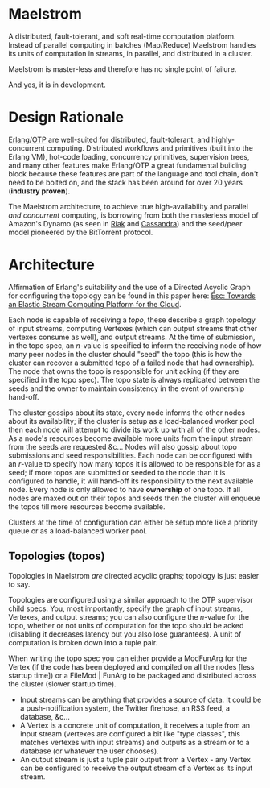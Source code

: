 Maelstrom
=========

A distributed, fault-tolerant, and soft real-time computation platform. Instead of parallel computing in batches (Map/Reduce) Maelstrom handles its units of computation in streams, in parallel, and distributed in a cluster.

Maelstrom is master-less and therefore has no single point of failure.

And yes, it is in development.

Design Rationale
================

[Erlang/OTP](http://www.erlang.org/) are well-suited for distributed, fault-tolerant, and highly-concurrent computing. Distributed workflows and primitives (built into the Erlang VM), hot-code loading, concurrency primitives, supervision trees, and many other features make Erlang/OTP a great fundamental building block because these features are part of the language and tool chain, don't need to be bolted on, and the stack has been around for over 20 years (__industry proven__).

The Maelstrom architecture, to achieve true high-availability and parallel _and concurrent_ computing, is borrowing from both the masterless model of Amazon's Dynamo (as seen in [Riak](http://wiki.basho.com/Riak.html) and [Cassandra](http://cassandra.apache.org/)) and the seed/peer model pioneered by the BitTorrent protocol.

Architecture
============

Affirmation of Erlang's suitability and the use of a Directed Acyclic Graph for configuring the topology can be found in this paper here: [Esc: Towards an Elastic Stream Computing Platform for the Cloud](https://docs.google.com/a/whooshtraffic.com/file/d/1Dm7RDrUcRjdzcHtxliy0FLl3wFOHDatuNQGNJmxDBokELiZVjWAATME8FKNH/edit).

Each node is capable of receiving a _topo_, these describe a graph topology of input streams, computing Vertexes (which can output streams that other vertexes consume as well), and output streams. At the time of submission, in the topo spec, an _n_-value is specified to inform the receiving node of how many peer nodes in the cluster should "seed" the topo (this is how the cluster can recover a submitted topo of a failed node that had ownership). The node that owns the topo is responsible for unit acking (if they are specified in the topo spec). The topo state is always replicated between the seeds and the owner to maintain consistency in the event of ownership hand-off.

The cluster gossips about its state, every node informs the other nodes about its availability; if the cluster is setup as a load-balanced worker pool then each node will attempt to divide its work up with all of the other nodes. As a node's resources become available more units from the input stream from the seeds are requested &c... Nodes will also gossip about topo submissions and seed responsibilities. Each node can be configured with an _r_-value to specify how many topos it is allowed to be responsible for as a seed; if more topos are submitted or seeded to the node than it is configured to handle, it will hand-off its responsibility to the next available node. Every node is only allowed to have __ownership__ of one topo. If all nodes are maxed out on their topos and seeds then the cluster will enqueue the topos till more resources become available.

Clusters at the time of configuration can either be setup more like a priority queue or as a load-balanced worker pool.

Topologies (topos)
------------------

Topologies in Maelstrom *are* directed acyclic graphs; topology is just easier to say.

Topologies are configured using a similar approach to the OTP supervisor child specs. You, most importantly, specify the graph of input streams, Vertexes, and output streams; you can also configure the _n_-value for the topo, whether or not units of computation for the topo should be acked (disabling it decreases latency but you also lose guarantees). A unit of computation is broken down into a tuple pair.

When writing the topo spec you can either provide a ModFunArg for the Vertex (if the code has been deployed and compiled on all the nodes [less startup time]) or a FileMod | FunArg to be packaged and distributed across the cluster (slower startup time).


* Input streams can be anything that provides a source of data. It could be a push-notification system, the Twitter firehose, an RSS feed, a database, &c...
* A Vertex is a concrete unit of computation, it receives a tuple from an input stream (vertexes are configured a bit like "type classes", this matches vertexes with input streams) and outputs as a stream or to a database (or whatever the user chooses).
* An output stream is just a tuple pair output from a Vertex - any Vertex can be configured to receive the output stream of a Vertex as its input stream.
